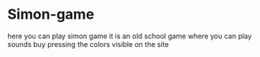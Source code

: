 # Simon-game
here you can play simon game 
it is an old school game where you can play sounds buy pressing the colors visible on the site
